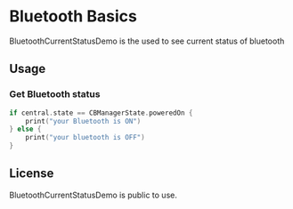 # Bluetooth Basics
BluetoothCurrentStatusDemo is the used to see current status of bluetooth 

## Usage

### Get Bluetooth status

```swift
if central.state == CBManagerState.poweredOn {
    print("your Bluetooth is ON")
} else {
    print("your bluetooth is OFF")
}
```


## License

BluetoothCurrentStatusDemo is public to use.
